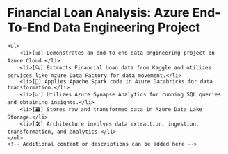 <!DOCTYPE html>
<html lang="en">
<head>
    <meta charset="UTF-8">
    <meta name="viewport" content="width=device-width, initial-scale=1.0">

</head>
<body>
    <h1>Financial Loan Analysis: Azure End-To-End Data Engineering Project</h1>
  
    <ul>
        <li>[📊] Demonstrates an end-to-end data engineering project on Azure Cloud.</li>
        <li>[🔍] Extracts Financial Loan data from Kaggle and utilizes services like Azure Data Factory for data movement.</li>
        <li>[🔄] Applies Apache Spark code in Azure Databricks for data transformation.</li>
        <li>[📈] Utilizes Azure Synapse Analytics for running SQL queries and obtaining insights.</li>
        <li>[🗃️] Stores raw and transformed data in Azure Data Lake Storage.</li>
        <li>[🛠️] Architecture involves data extraction, ingestion, transformation, and analytics.</li>
    </ul>
    <!-- Additional content or descriptions can be added here -->
</body>
</html>




